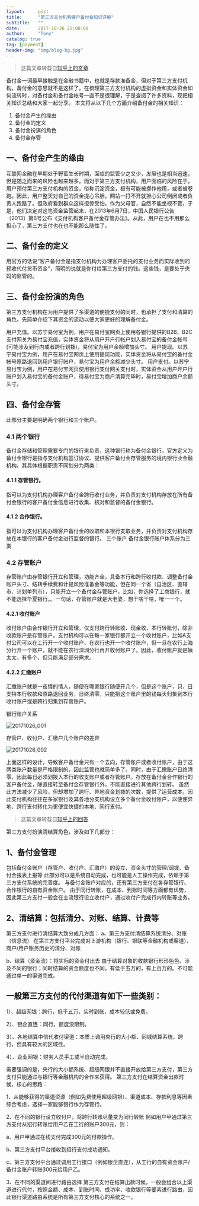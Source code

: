 ```yaml
---
layout:     post
title:      "第三方支付机构客户备付金知识详解"
subtitle:   ""
date:       2017-10-26 22:00:00
author:     "Tony"
catalog: true
tag: [payment]
header-img: "img/blog-bg.jpg"
---
```


> 这篇文章转载自[知乎上的文章](https://zhuanlan.zhihu.com/p/24496274)

备付金一词最早接触是在金融书籍中，也就是存款准备金，但对于第三方支付机构，备付金的意思就不是这样了。在梳理第三方支付机构的虚拟资金和实体资金如何流转时，对备付金和备付金帐号一直不是很理解，于是查阅了许多资料，现把相关知识总结和大家一起分享。
本文将从以下几个方面介绍备付金的相关知识：

1. 备付金产生的缘由
2. 备付金的定义
3. 备付金扮演的角色
4. 备付金存管

## 一、备付金产生的缘由

互联网金融在早期处于野蛮生长时期，面临的监管少之又少，发展也是相当迅速，但是随之而来的风险也越来越多。而对于第三方支付机构，用户面临的风险在于，用户预付第三方支付机构的资金，俗称沉淀资金，极有可能被挪作他用，或者被卷跑。因此，用户整天对自己的资金提心吊胆，网站一打不开就担心公司倒闭或者负责人跑路了。但政府看到群众这样担惊受怕，作为父母官，自然不能坐视不管，于是，他们决定对这笔资金监管起来，在2013年6月7日，中国人民银行公告〔2013〕第6号公布《支付机构客户备付金存管办法》。从此，用户在也不用那么担心了，第三方支付也在也不能那么随性了。

## 二、备付金的定义

用官方的话说“客户备付金是指支付机构为办理客户委托的支付业务而实际收到的预收代付货币资金”，简明的说就是你付给第三方支付的钱。这些钱，是要处于央妈的监管的。

## 三、备付金扮演的角色

第三方支付机构在为用户提供了多渠道的便捷支付的同时，也承担了支付和清算的角色。先简单介绍下其资金的流动以便大家更好的理解备付金。

用户充值。以苏宁易付宝为例，用户在易付宝网页上使用各银行提供的B2B、B2C支付网关为易付宝充值，实体资金将从用户开户行帐户划入易付宝的备付金帐号(可能涉及到行内或者跨行划拨)，易付宝为用户余额增加头寸。
用户提现。以苏宁易付宝为例，用户在易付宝网页上使用提现功能，实体资金将从易付宝的备付金帐号原路退回到用户银行账户，易付宝为用户余额减少头寸。
用户支付。以苏宁易付宝为例，用户在易付宝网页使用银行支付网关支付时，实体资金从用户开户行账户划入易付宝的备付金账户，待易付宝为商户清算完毕时，易付宝增加商户余额头寸。

## 四、备付金存管

此部分主要是明确两个银行和三个账户。

### 4.1 两个银行
备付金存储和管理需要专门的银行来负责，这种银行称为备付金银行，官方定义为备付金银行是指与支付机构签订协议、提供客户备付金存管服务的境内银行业金融机构。其具体根据职责不同划分为两类：

#### 4.1.1 存管银行。
指可以为支付机构办理客户备付金跨行收付业务，并负责对支付机构存放在所有备付金银行的客户备付金信息进行收集、核对和监督的备付金银行。

#### 4.1.2 合作银行。
指可以为支付机构办理客户备付金的收取和本银行支取业务，并负责对支付机构存放在本银行的客户备付金进行监督的银行。
三个账户
备付金银行账户体系分为三类

### 4.2 存管账户

存管账户由存管银行开立和管理，功能齐全，具备本行和跨行收付款、调整备付金账户头寸、结转手续费和计提风险准备金等功能，但在同一个省（自治区、直辖市、计划单列市），只能开立一个备付金存管账户，比如，你选择了工商银行，就不能选择华夏银行。。一句话，存管账户就是大老婆，想干啥干啥，唯一一个。

#### 4.2.1 收付账户
收付账户由合作银行开立和管理，仅支付跨行转账收、现金收，本行转账付，除非收款账户是存管账户。支付机构可以在每一家银行都开立一个收付账户，比如A支付公司可以在工行开一个收付账户、在农行也开一个收付账户，但一旦在农行上海分行开一个账户，就不能在农行深圳分行再开收付账户了。因此，收付账户就是姨太太，有多个，但只能满足部分需求。

#### 4.2.2 汇缴账户
汇缴账户就是一夜情的情人，随便在哪家银行随便开几个，但是这个账户，只，日支持本行收款和原路退回业务，日终清零，只能把这个账户里的钱每天归集到本行收付账户或是跨行归集到存管账户。

银行账户关系

![20171026_001](../../img/in-post/20171026_001.png)


存管户、收付户、汇缴户几个账户的差异

![20171026_002](../../img/in-post/20171026_002.png)

上面这样的设计，导致客户备付金只有一个去向，存管账户或者收付账户，由于这两类账户数量是严格限制的，因此监管也就简单多了。同时，由于汇缴账户日终清零，因此每日必须划拨入本行的收支账户或者存管账户。存放在备付金合作银行的客户备付金，除直接转至备付金存管银行外，不能直接进行其他跨行划转。
虽然此方法减少了风险，但却增加了跨行、异地资金划拨的次数，提供了运营成本，因此支付机构往往在多家银行及其各地分支机构设立多个备付金收付账户，以便使异地、跨行支付转化为更便宜快捷的本地、同行支付。

> 这篇文章转载自[知乎上的回答](https://www.zhihu.com/question/34352468)

第三方支付扮演清结算角色，涉及如下几部分：

## 1、备付金管理
包括备付金账户（存管户、收付户、汇缴户）的设立、资金头寸的管理/调拨、备付金报表上报等
此部分可以是系统自动完成，也可能是人工操作完成，依赖于第三方支付系统的完善度。
与备付金账户对应的，还有第三方支付在各存管银行、合作银行的自有资金账户。
由于同行转账，在成本、到账时间等方面都有优势，因此第三方支付一般会在主流银行设立收付户，通过收付户完成行内转账等业务。

## 2、清结算：包括清分、对账、结算、计费等

第三方支付进行清结算大致分成几方面：
a、第三方支付清结算系统清分、对账（信息流）
在第三方支付平台完成对上游机构（银行、银联等金融机构或渠道）、商户/用户账务历史的清分、对账

b、结算（资金流）：将实际的资金付出去
由于结算对象的收款银行形形色色，涉及不同的银行；同时结算的资金额度也不同，有低于五万的，有上百万的。不可能通过单一的渠道完成。

## 一般第三方支付的代付渠道有如下一些类别：
 1）、超级网银：跨行，低于五万，实时到账，成本较低或免费。

 2）、银企直连：同行，额度没限制。

 3）、各地结算中信代收付渠道：本质上调用央行的大小额、同城结算系统，跨行，但具有较大的区域性。

 4）、企业网银：财务人员手工或半自动完成。

 需要强调的是，央行的大小额系统、超级网银并不直接开放给第三方支付，第三方支付只能通过与银行等金融机构的合作来获得。
 第三方支付在结算资金出款时候，核心的思路：

 1、从能够获得的渠道资源（例如免费使用超级网银）、渠道成本、存款利息等因素综合考虑，选择一家能够银行作为存管行。

 2、在不同的银行设立收付户，将跨行转账尽量变为同行转账  例如用户甲通过第三方支付从招行转账给用户乙在工行的账户300元，则：

 a、用户甲通过在线支付完成300元的付款操作。

 b、第三方支付平台接收到招行支付成功通知。

 c、第三方支付平台通过调用工行接口（例如银企直连），从工行的自有资金账户/备付金账户转账300元给用户乙。

 3、在不同的渠道间进行路由选择
 第三方支付在结算出款时候，一般会组合以上渠道进行代付，按照金额、成本、到账时间、成功率、收款银行等要素进行路由，因此银行渠道路由系统是所有第三方支付核心的系统之一。